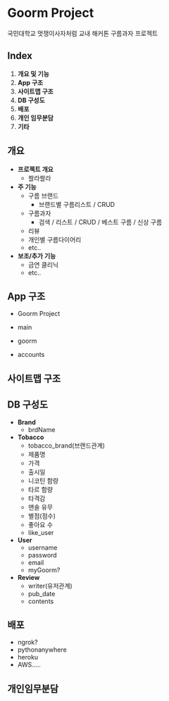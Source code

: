 # Goorm Project

국민대학교 멋쟁이사자처럼 교내 해커톤
구름과자 프로젝트



## Index

1. **개요 및 기능**
2. **App 구조**
3. **사이트맵 구조**
4. **DB 구성도**
5. **배포**
6. **개인 임무분담**
7. **기타**



## 개요

- **프로젝트 개요**
  - 쏼라쏼라
- **주 기능**
  - 구름 브랜드
    - 브랜드별 구름리스트 / CRUD
  - 구름과자
    - 검색 / 리스트 / CRUD / 베스트 구름 / 신상 구름
  - 리뷰
  - 개인별 구름다이어리
  - etc..
- **보조/추가 기능**
  - 금연 클리닉
  - etc..



## App 구조

- Goorm Project

- main
- goorm
- accounts



## 사이트맵 구조



## DB 구성도

- **Brand**
  - brdName
- **Tobacco**
  - tobacco_brand(브랜드관계)
  - 제품명
  - 가격
  - 출시일
  - 니코틴 함량
  - 타르 함량
  - 타격감
  - 맨솔 유무
  - 별점(점수)
  - 좋아요 수
  - like_user
- **User**
  - username
  - password
  - email
  - myGoorm?
- **Review**
  - writer(유저관계)
  - pub_date
  - contents



## 배포

- ngrok?
- pythonanywhere
- heroku
- AWS.....



## 개인임무분담

